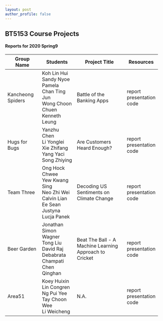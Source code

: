 ```yaml
---
layout: post
author_profile: false
---
```

## BT5153 Course Projects

#### Reports for 2020 Spring9

| Group Name | Students | Project Title | Resources |
| --------  | -------- | --------  | -------- |
| Kancheong Spiders  | Koh Lin Hui <br /> Sandy Nyoe <br /> Pamela Chan Ting Jun <br />  Wong Choon Chuen <br /> Kenneth Leung|   Battle of the Banking Apps     |report <br /> presentation <br /> code <br />|
| Hugs for Bugs | Yanzhu Chen <br /> Li Yonglei <br /> Xie Zhifang <br /> Yang Yaci <br /> Song Zhiying|  Are Customers Heard Enough? |report <br /> presentation <br /> code <br />|
| Team Three  | Ong Hock Chwee <br /> Yew Kwang Sing <br /> Neo Zhi Wei <br /> Calvin Lian Ee Sean <br /> Justyna Lucja Panek |   Decoding US Sentiments on Climate Change    |report <br /> presentation <br /> code <br />|
| Beer Garden  | Jonathan Simon Wagner <br /> Tong Liu <br /> David Raj <br /> Debabrata Champati <br /> Chen Qinghan|   Beat The Ball - A Machine Learning Approach to Cricket     |report <br /> presentation <br /> code <br />|
| Area51  | Koey Huixin <br /> Lin Congren <br /> Ng Pui Yee <br /> Tay Choon Wee <br /> Li Weicheng|   N.A.     |report <br /> presentation <br /> code <br />|
